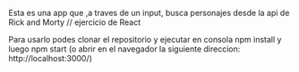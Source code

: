 Esta es una app que ,a traves de un input, busca personajes desde la api de Rick and Morty // ejercicio de React

Para usarlo podes clonar el repositorio y  ejecutar en consola npm install y luego npm start (o abrir en el navegador la siguiente direccion:  http://localhost:3000/)